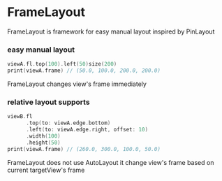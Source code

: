 # FrameLayout


FrameLayout is framework for easy manual layout inspired by PinLayout


### easy manual layout

``` .swift
viewA.fl.top(100).left(50)size(200)
print(viewA.frame) // (50.0, 100.0, 200.0, 200.0)
```

FrameLayout changes view's frame immediately


### relative layout supports

``` .swift 
viewB.fl
      .top(to: viewA.edge.bottom)
      .left(to: viewA.edge.right, offset: 10)
      .width(100)
      .height(50)
print(viewA.frame) // (260.0, 300.0, 100.0, 50.0)
```

FrameLayout does not use AutoLayout it change view's frame based on current targetView's frame
